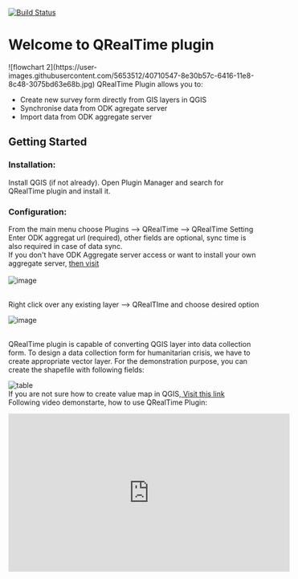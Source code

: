 [![Build Status](https://travis-ci.org/shivareddyiirs/QRealTime.svg?branch=plugin-CI)](https://travis-ci.org/shivareddyiirs/QRealTime)
<h1> Welcome to QRealTime plugin</h1>
![flowchart 2](https://user-images.githubusercontent.com/5653512/40710547-8e30b57c-6416-11e8-8c48-3075bd63e68b.jpg)
QRealTime Plugin allows you to:
<UL>
<LI > Create new survey form directly from GIS layers in QGIS </LI>
<LI > Synchronise data from ODK agregate server </LI>
<LI > Import data from ODK aggregate server </LI> </UL>

<h2> Getting Started </h2>
<h3> Installation:</h3>
Install QGIS (if not already). Open Plugin Manager and search for QRealTime plugin and install it.
<h3>Configuration:</h3>

From the main menu choose Plugins --> QRealTime --> QRealTime Setting
<br>
Enter ODK aggregat url (required), other fields are optional, sync time is also required in case of data sync.
<br>
If you don't have ODK Aggregate server access or want to install your own aggregate server,  <a href="http://docs.opendatakit.org/aggregate-guide/"> then visit </a>
<br>
<br>
![image](https://user-images.githubusercontent.com/9129316/32544265-ff06041e-c49d-11e7-82a0-24e655052395.png)

<br>
Right click over any existing layer --> QRealTIme and choose desired option

![image](https://user-images.githubusercontent.com/9129316/32544408-65f01516-c49e-11e7-9077-a9e18c602e11.png)

<br>
QRealTime plugin is capable of converting QGIS layer into data collection form. To design a data collection form for humanitarian crisis, we have to create appropriate vector layer. For the demonstration purpose, you can create the shapefile with following fields:
<br>

![table](https://user-images.githubusercontent.com/9129316/33984020-2d6d7170-e0dc-11e7-8458-c9c2feb275b6.png)
<br>
If you are not sure how to create  value map in QGIS,<a href= "http://www.northrivergeographic.com/archives/qgis-and-value-maps"> Visit this link </a>
<br>
Following video demonstarte, how to use QRealTime Plugin:
<br>
<iframe width="560" height="315" src="https://www.youtube.com/embed/zmr2CC5G-m4" frameborder="0" allow="autoplay; encrypted-media" allowfullscreen></iframe>
<br>

